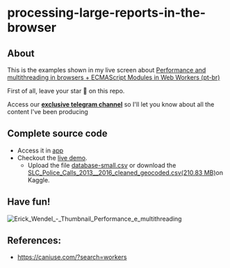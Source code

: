 # processing-large-reports-in-the-browser

## About

This is the examples shown in my live screen about [Performance and multithreading in browsers + ECMAScript Modules in Web Workers (pt-br)](https://www.youtube.com/live/-wXPxJYhZeI?feature=share)

First of all, leave your star 🌟 on this repo.

Access our [**exclusive telegram channel**](https://bit.ly/canalerickwendel) so I'll let you know about all the content I've been producing 

## Complete source code
- Access it in [app](./recorded/)
- Checkout the [live demo](https://erickwendel.github.io/live-recognizing-multiple-gestures-tensorflowjs/recorded/). 
  - Upload the file [database-small.csv](./recorded/assets/database-small.csv) or download the [SLC_Police_Calls_2013__2016_cleaned_geocoded.csv(210.83 MB)](https://www.kaggle.com/datasets/foenix/slc-crime?select=SLC_Police_Calls_2013__2016_cleaned_geocoded.csv)on Kaggle.


## Have fun!

![Erick_Wendel_-_Thumbnail_Performance_e_multithreading](https://user-images.githubusercontent.com/8060102/221061262-f9425071-0080-48ff-b69c-55d9036937ba.jpg)

## References:
- https://caniuse.com/?search=workers
